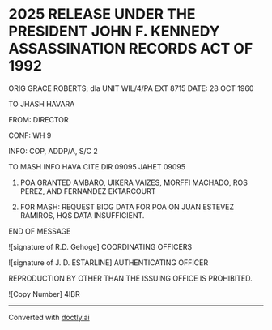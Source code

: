 # 2025 RELEASE UNDER THE PRESIDENT JOHN F. KENNEDY ASSASSINATION RECORDS ACT OF 1992

ORIG GRACE ROBERTS; dla
UNIT WIL/4/PA
EXT 8715
DATE: 28 OCT 1960

TO JHASH HAVARA

FROM: DIRECTOR

CONF: WH 9

INFO: COP, ADDP/A, S/C 2

TO MASH INFO HAVA CITE DIR 09095
JAHET 09095

1. POA GRANTED AMBARO, UIKERA VAIZES, MORFFI MACHADO, ROS PEREZ, AND
   FERNANDEZ EKTARCOURT

2. FOR MASH: REQUEST BIOG DATA FOR POA ON JUAN ESTEVEZ RAMIROS, HQS
   DATA INSUFFICIENT.

END OF MESSAGE

![signature of R.D. Gehoge] COORDINATING OFFICERS

![signature of J. D. ESTARLINE] AUTHENTICATING OFFICER

REPRODUCTION BY OTHER THAN THE ISSUING OFFICE IS PROHIBITED.

![Copy Number] 4IBR


---
Converted with [doctly.ai](https://doctly.ai)